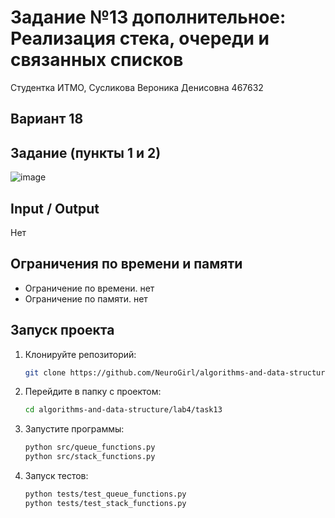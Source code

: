 # Задание №13 дополнительное: Реализация стека, очереди и связанных списков
Студентка ИТМО,  Сусликова Вероника Денисовна 467632

## Вариант 18

## Задание (пункты 1 и 2)

![image](https://github.com/user-attachments/assets/56e6bd8e-ac36-4cc1-8f0d-1b6a7a454367)

## Input / Output 

Нет

## Ограничения по времени и памяти

- Ограничение по времени. нет
- Ограничение по памяти. нет

## Запуск проекта
1. Клонируйте репозиторий:
   ```bash
   git clone https://github.com/NeuroGirl/algorithms-and-data-structure.git
   ```
2. Перейдите в папку с проектом:
   ```bash
   cd algorithms-and-data-structure/lab4/task13
   
3. Запустите программы:
   ```bash
   python src/queue_functions.py
   python src/stack_functions.py
   ```

4. Запуск тестов:
   ```bash
   python tests/test_queue_functions.py
   python tests/test_stack_functions.py
   ```
